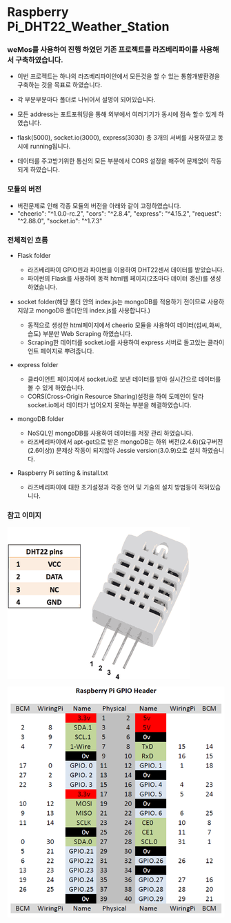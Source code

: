 # Raspberry Pi_DHT22_Weather_Station

### weMos를 사용하여 진행 하였던 기존 프로젝트를 라즈베리파이를 사용해서 구축하였습니다.
  * 이번 프로젝트는 하나의 라즈베리파이안에서 모든것을 할 수 있는 통합개발환경을 구축하는 것을 목표로 하였습니다.
  
  * 각 부분부분마다 폴더로 나뉘어서 설명이 되어있습니다.
  * 모든 address는 포트포워딩을 통해 외부에서 여러기기가 동시에 접속 할수 있게 하였습니다.
  * flask(5000), socket.io(3000), express(3030) 총 3개의 서버를 사용하였고 동시에 running됩니다.
  * 데이터를 주고받기위한 통신의 모든 부분에서 CORS 설정을 해주어 문제없이 작동 되게 하였습니다.
  
### 모듈의 버전
  * 버전문제로 인해 각종 모듈의 버전을 아래와 같이 고정하였습니다. 
  * "cheerio": "^1.0.0-rc.2",
    "cors": "^2.8.4",
    "express": "^4.15.2",
    "request": "^2.88.0",
    "socket.io": "^1.7.3"
    
### 전체적인 흐름
  * Flask folder
    - 라즈베리파이 GPIO핀과 파이썬을 이용하여 DHT22센서 데이터를 받았습니다.
    - 파이썬의 Flask를 사용하여 동적 html웹 페이지(2초마다 데이터 갱신)를 생성하였습니다.
    
  * socket folder(해당 폴더 안의 index.js는 mongoDB를 적용하기 전이므로 사용하지않고 mongoDB 폴더안의 index.js를 사용합니다.)
    - 동적으로 생성한 html페이지에서 cheerio 모듈을 사용하여 데이터(섭씨,화씨,습도) 부분만 Web Scraping 하였습니다.
    - Scraping한 데이터를 socket.io를 사용하여 express 서버로 돌고있는 클라이언트 페이지로 뿌려줍니다.
    
  * express folder
    - 클라이언트 페이지에서 socket.io로 보낸 데이터를 받아 실시간으로 데이터를 볼 수 있게 하였습니다.
    - CORS(Cross-Origin Resource Sharing)설정을 하여 도메인이 달라 socket.io에서 데이터가 넘어오지 못하는 부분을 해결하였습니다.
    
  * mongoDB folder
    - NoSQL인 mongoDB를 사용하여 데이터를 저장 관리 하였습니다.
    - 라즈베리파이에서 apt-get으로 받은 mongoDB는 하위 버전(2.4.6)(요구버전(2.6이상)) 문제상 작동이 되지않아 Jessie version(3.0.9)으로 설치 하였습니다.
    
  * Raspberry Pi setting & install.txt
    - 라즈베리파이에 대한 초기설정과 각종 언어 및 기술의 설치 방법등이 적혀있습니다.

### 참고 이미지 
  ![DHT22 Pin](/dht22.png)
  
  ![GPIO Pin Map](/GPIO.png)
